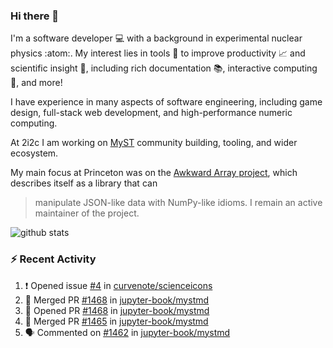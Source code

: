 ### Hi there 👋 

I'm a software developer 💻 with a background in experimental nuclear physics :atom:. My interest lies in tools :wrench: to improve productivity :chart_with_upwards_trend: and scientific insight :telescope:, including rich documentation 📚, interactive computing 🧮, and more! 

I have experience in many aspects of software engineering, including game design, full-stack web development, and high-performance numeric computing. 

At 2i2c I am working on [MyST](https://github.com/jupyter-book/mystmd) community building, tooling, and wider ecosystem. 

My main focus at Princeton was on the [Awkward Array project](awkward-array.org/), which describes itself as a library that can 
> manipulate JSON-like data with NumPy-like idioms. I remain an active maintainer of the project. 

![github stats](https://github-readme-stats.vercel.app/api?username=agoose77&show_icons=true&hide_rank=true&hide_title=true&bg_color=30,e76445,904e95&text_color=efe3ec&icon_color=efe3ec)
<!--
**agoose77/agoose77** is a ✨ _special_ ✨ repository because its `README.md` (this file) appears on your GitHub profile.

Here are some ideas to get you started:

- 🔭 I’m currently working on ...
- 🌱 I’m currently learning ...
- 👯 I’m looking to collaborate on ...
- 🤔 I’m looking for help with ...
- 💬 Ask me about ...
- 📫 How to reach me: ...
- 😄 Pronouns: ...
- ⚡ Fun fact: ...
-->

### :zap: Recent Activity

<!--START_SECTION:activity-->
1. ❗ Opened issue [#4](https://github.com/curvenote/scienceicons/issues/4) in [curvenote/scienceicons](https://github.com/curvenote/scienceicons)
2. 🎉 Merged PR [#1468](https://github.com/jupyter-book/mystmd/pull/1468) in [jupyter-book/mystmd](https://github.com/jupyter-book/mystmd)
3. 💪 Opened PR [#1468](https://github.com/jupyter-book/mystmd/pull/1468) in [jupyter-book/mystmd](https://github.com/jupyter-book/mystmd)
4. 🎉 Merged PR [#1465](https://github.com/jupyter-book/mystmd/pull/1465) in [jupyter-book/mystmd](https://github.com/jupyter-book/mystmd)
5. 🗣 Commented on [#1462](https://github.com/jupyter-book/mystmd/issues/1462#issuecomment-2286805635) in [jupyter-book/mystmd](https://github.com/jupyter-book/mystmd)
<!--END_SECTION:activity-->
